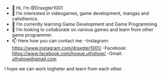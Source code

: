 - 👋 Hi, I’m @Draxgter1001
- 👀 I’m interested in videogames, game development, mangas and calisthenics.
- 🌱 I’m currently learning Game Development and Game Programming
- 💞️ I’m looking to collaborate on various games and learn from other game programmer.
- 📫 Here how you can contact me:
      -Instagram: https://www.instagram.com/draxgter1001/
      -Facebook: https://www.facebook.com/hoque.uthshow/
      -Gmail: uthshow@gmail.com
      
 I hope we can work togheter and learn from each other.

<!---
Draxgter1001/Draxgter1001 is a ✨ special ✨ repository because its `README.md` (this file) appears on your GitHub profile.
You can click the Preview link to take a look at your changes.
--->

